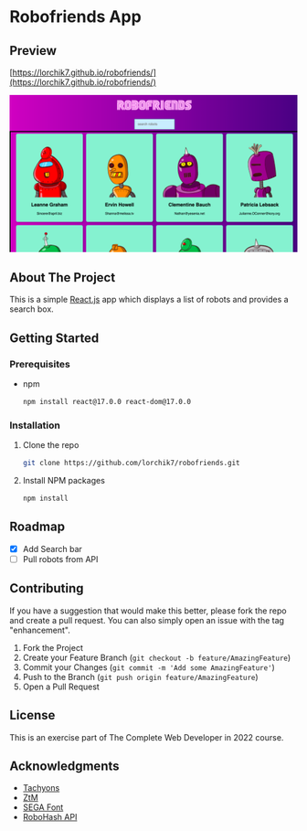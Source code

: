 # Robofriends App

## Preview
[https://lorchik7.github.io/robofriends/](https://lorchik7.github.io/robofriends/)

![robofriends screenshot](/assets/images/robofriends-screen.png "Robofriends screenshot")

<!-- ABOUT THE PROJECT -->
## About The Project

This is a simple [React.js](https://reactjs.org/) app which displays a list of robots and provides a search box.

<!-- GETTING STARTED -->
## Getting Started
### Prerequisites

* npm
  ```sh
  npm install react@17.0.0 react-dom@17.0.0
  ```

### Installation

1. Clone the repo
   ```sh
   git clone https://github.com/lorchik7/robofriends.git
   ```
3. Install NPM packages
   ```sh
   npm install
   ```
   
<!-- ROADMAP -->
## Roadmap

- [x] Add Search bar
- [ ] Pull robots from API

<!-- CONTRIBUTING -->
## Contributing

If you have a suggestion that would make this better, please fork the repo and create a pull request. You can also simply open an issue with the tag "enhancement".

1. Fork the Project
2. Create your Feature Branch (`git checkout -b feature/AmazingFeature`)
3. Commit your Changes (`git commit -m 'Add some AmazingFeature'`)
4. Push to the Branch (`git push origin feature/AmazingFeature`)
5. Open a Pull Request

<!-- LICENSE -->
## License
This is an exercise part of The Complete Web Developer in 2022 course.

<!-- ACKNOWLEDGMENTS -->
## Acknowledgments
* [Tachyons](https://tachyons.io/docs/)
* [ZtM](https://www.udemy.com/course/the-complete-web-developer-zero-to-mastery/)
* [SEGA Font](https://www.dafont.com/sega.font)
* [RoboHash API](https://robohash.org/)
<!-- MARKDOWN LINKS & IMAGES -->


